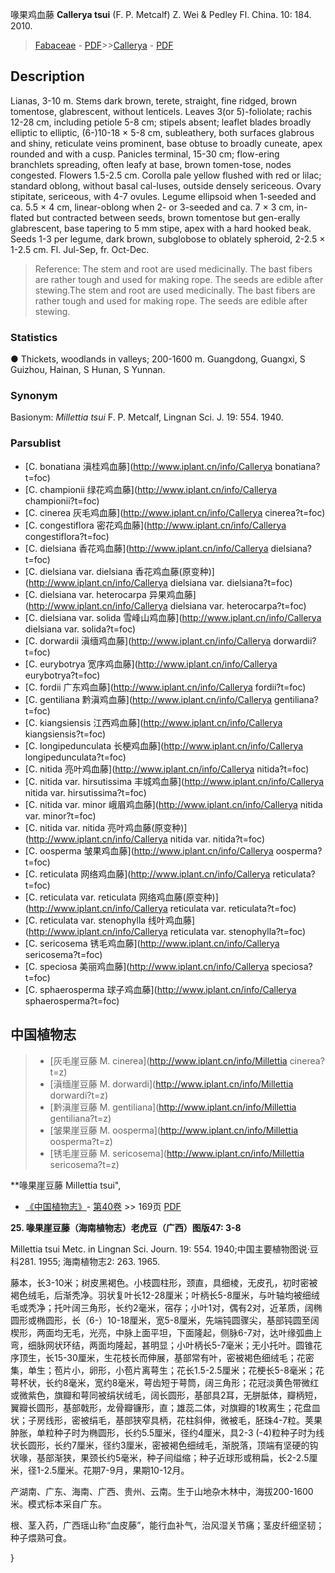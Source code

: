 喙果鸡血藤 **Callerya tsui** (F. P. Metcalf) Z. Wei & Pedley Fl. China. 10: 184. 2010.

> [Fabaceae](http://www.iplant.cn/info/Fabaceae?t=foc) - [PDF](http://www.iplant.cn/foc/pdf/Fabaceae.pdf)>>[Callerya](http://www.iplant.cn/info/Callerya?t=foc) - [PDF](http://www.iplant.cn/foc/pdf/Callerya.pdf)

## Description

Lianas, 3-10 m. Stems dark brown, terete, straight, fine ridged, brown tomentose, glabrescent, without lenticels. Leaves 3(or 5)-foliolate; rachis 12-28 cm, including petiole 5-8 cm; stipels absent; leaflet blades broadly elliptic to elliptic, (6-)10-18 × 5-8 cm, subleathery, both surfaces glabrous and shiny, reticulate veins prominent, base obtuse to broadly cuneate, apex rounded and with a cusp. Panicles terminal, 15-30 cm; flow-ering branchlets spreading, often leafy at base, brown tomen-tose, nodes congested. Flowers 1.5-2.5 cm. Corolla pale yellow flushed with red or lilac; standard oblong, without basal cal-luses, outside densely sericeous. Ovary stipitate, sericeous, with 4-7 ovules. Legume ellipsoid when 1-seeded and ca. 5.5 × 4 cm, linear-oblong when 2- or 3-seeded and ca. 7 × 3 cm, in-flated but contracted between seeds, brown tomentose but gen-erally glabrescent, base tapering to 5 mm stipe, apex with a hard hooked beak. Seeds 1-3 per legume, dark brown, subglobose to oblately spheroid, 2-2.5 × 1-2.5 cm. Fl. Jul-Sep, fr. Oct-Dec.


> Reference: 
> The stem and root are used medicinally. The bast fibers are rather tough and used for making rope. The seeds are edible after stewing.The stem and root are used medicinally. The bast fibers are rather tough and used for making rope. The seeds are edible after stewing.

### Statistics
● Thickets, woodlands in valleys; 200-1600 m. Guangdong, Guangxi, S Guizhou, Hainan, S Hunan, S Yunnan.

### Synonym
Basionym: *Millettia tsui* F. P. Metcalf, Lingnan Sci. J. 19: 554. 1940.

### Parsublist

* [C.  bonatiana  滇桂鸡血藤](http://www.iplant.cn/info/Callerya bonatiana?t=foc)
* [C.  championii  绿花鸡血藤](http://www.iplant.cn/info/Callerya championii?t=foc)
* [C.  cinerea  灰毛鸡血藤](http://www.iplant.cn/info/Callerya cinerea?t=foc)
* [C.  congestiflora  密花鸡血藤](http://www.iplant.cn/info/Callerya congestiflora?t=foc)
* [C.  dielsiana  香花鸡血藤](http://www.iplant.cn/info/Callerya dielsiana?t=foc)
* [C.  dielsiana var. dielsiana  香花鸡血藤(原变种)](http://www.iplant.cn/info/Callerya dielsiana var. dielsiana?t=foc)
* [C.  dielsiana var. heterocarpa  异果鸡血藤](http://www.iplant.cn/info/Callerya dielsiana var. heterocarpa?t=foc)
* [C.  dielsiana var. solida  雪峰山鸡血藤](http://www.iplant.cn/info/Callerya dielsiana var. solida?t=foc)
* [C.  dorwardii  滇缅鸡血藤](http://www.iplant.cn/info/Callerya dorwardii?t=foc)
* [C.  eurybotrya  宽序鸡血藤](http://www.iplant.cn/info/Callerya eurybotrya?t=foc)
* [C.  fordii  广东鸡血藤](http://www.iplant.cn/info/Callerya fordii?t=foc)
* [C.  gentiliana  黔滇鸡血藤](http://www.iplant.cn/info/Callerya gentiliana?t=foc)
* [C.  kiangsiensis  江西鸡血藤](http://www.iplant.cn/info/Callerya kiangsiensis?t=foc)
* [C.  longipedunculata  长梗鸡血藤](http://www.iplant.cn/info/Callerya longipedunculata?t=foc)
* [C.  nitida  亮叶鸡血藤](http://www.iplant.cn/info/Callerya nitida?t=foc)
* [C.  nitida var. hirsutissima  丰城鸡血藤](http://www.iplant.cn/info/Callerya nitida var. hirsutissima?t=foc)
* [C.  nitida var. minor  峨眉鸡血藤](http://www.iplant.cn/info/Callerya nitida var. minor?t=foc)
* [C.  nitida var. nitida  亮叶鸡血藤(原变种)](http://www.iplant.cn/info/Callerya nitida var. nitida?t=foc)
* [C.  oosperma  皱果鸡血藤](http://www.iplant.cn/info/Callerya oosperma?t=foc)
* [C.  reticulata  网络鸡血藤](http://www.iplant.cn/info/Callerya reticulata?t=foc)
* [C.  reticulata var. reticulata  网络鸡血藤(原变种)](http://www.iplant.cn/info/Callerya reticulata var. reticulata?t=foc)
* [C.  reticulata var. stenophylla  线叶鸡血藤](http://www.iplant.cn/info/Callerya reticulata var. stenophylla?t=foc)
* [C.  sericosema  锈毛鸡血藤](http://www.iplant.cn/info/Callerya sericosema?t=foc)
* [C.  speciosa  美丽鸡血藤](http://www.iplant.cn/info/Callerya speciosa?t=foc)
* [C.  sphaerosperma  球子鸡血藤](http://www.iplant.cn/info/Callerya sphaerosperma?t=foc)


## 中国植物志

> * [灰毛崖豆藤  M.  cinerea](http://www.iplant.cn/info/Millettia cinerea?t=z)
> * [滇缅崖豆藤  M.  dorwardi](http://www.iplant.cn/info/Millettia dorwardi?t=z)
> * [黔滇崖豆藤  M.  gentiliana](http://www.iplant.cn/info/Millettia gentiliana?t=z)
> * [皱果崖豆藤  M.  oosperma](http://www.iplant.cn/info/Millettia oosperma?t=z)
> * [锈毛崖豆藤  M.  sericosema](http://www.iplant.cn/info/Millettia sericosema?t=z)


**喙果崖豆藤 Millettia tsui",

* [《中国植物志》](http://www.iplant.cn/frps)- [第40卷](http://www.iplant.cn/frps/vol/40) >> 169页 [PDF](http://www.iplant.cn/frps/pdf/40/169.PDF)


**25. 喙果崖豆藤（海南植物志）老虎豆（广西）图版47: 3-8**

Millettia tsui Metc. in Lingnan Sci. Journ. 19: 554. 1940;中国主要植物图说·豆科281. 1955; 海南植物志2: 263. 1965.

藤本，长3-10米；树皮黑褐色。小枝圆柱形，颈直，具细棱，无皮孔，初时密被褐色绒毛，后渐秃净。羽状复叶长12-28厘米；叶柄长5-8厘米，与叶轴均被细绒毛或秃净；托叶阔三角形，长约2毫米，宿存；小叶1对，偶有2对，近革质，阔椭圆形或椭圆形，长（6-）10-18厘米，宽5-8厘米，先端钝圆骤尖，基部钝圆至阔楔形，两面均无毛，光亮，中脉上面平坦，下面隆起，侧脉6-7对，达叶缘弧曲上弯，细脉网状环结，两面均隆起，甚明显；小叶柄长5-7毫米；无小托叶。圆锥花序顶生，长15-30厘米，生花枝长而伸展，基部常有叶，密被褐色细绒毛；花密集，单生；苞片小，卵形，小苞片离萼生；花长1.5-2.5厘米；花梗长5-8毫米；花萼杯状，长约8毫米，宽约8毫米，萼齿短于萼筒，阔三角形；花冠淡黄色带微红或微紫色，旗瓣和萼同被绢状绒毛，阔长圆形，基部具2耳，无胼胝体，瓣柄短，翼瓣长圆形，基部戟形，龙骨瓣镰形，直；雄蕊二体，对旗瓣的1枚离生；花盘皿状；子房线形，密被绢毛，基部狭窄具柄，花柱斜伸，微被毛，胚珠4-7粒。荚果肿胀，单粒种子时为椭圆形，长约5.5厘米，径约4厘米，具2-3 (-4)粒种子时为线状长圆形，长约7厘米，径约3厘米，密被褐色细绒毛，渐脱落，顶端有坚硬的钩状喙，基部渐狭，果颈长约5毫米，种子间缢缩；种子近球形或稍扁，长2-2.5厘米，径1-2.5厘米。花期7-9月，果期10-12月。

产湖南、广东、海南、广西、贵州、云南。生于山地杂木林中，海拔200-1600米。模式标本采自广东。

根、茎入药，广西瑶山称“血皮藤”，能行血补气，治风湿关节痛；茎皮纤细坚韧；种子煨熟可食。

}